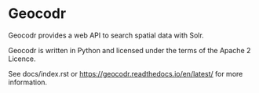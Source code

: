 Geocodr
=======

Geocodr provides a web API to search spatial data with Solr.

Geocodr is written in Python and licensed under the terms of the Apache 2 Licence.

See docs/index.rst or https://geocodr.readthedocs.io/en/latest/ for more information.

